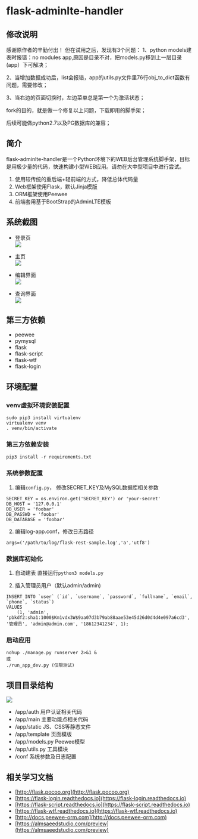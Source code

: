 # flask-adminlte-handler


## 修改说明
感谢原作者的辛勤付出！
但在试用之后，发现有3个问题：
1、python models建表时报错：no modules app,原因是目录不对，把models.py移到上一层目录(app）下可解决；

2、当增加数据成功后，list会报错，app的utils.py文件里76行obj_to_dict函数有问题，需要修改；

3、当右边的页面切换时，左边菜单总是第一个为激活状态；

fork的目的，就是做一个修复以上问题，下载即用的脚手架；

后续可能做python2.7以及PG数据库的兼容；


## 简介
flask-adminlte-handler是一个Python环境下的WEB后台管理系统脚手架，目标是用极少量的代码，快速构建小型WEB应用。请勿在大中型项目中进行尝试。  

1. 使用较传统的重后端+轻前端的方式，降低总体代码量
2. Web框架使用Flask，默认Jinja模版
3. ORM框架使用Peewee
4. 前端套用基于BootStrap的AdminLTE模板


## 系统截图
- 登录页  
![](http://oh0ra6igz.bkt.clouddn.com/0ot1s.jpg)

- 主页  
![](http://oh0ra6igz.bkt.clouddn.com/644d6.jpg)

- 编辑界面  
![](http://oh0ra6igz.bkt.clouddn.com/fojv1.jpg)  

- 查询界面  
![](http://oh0ra6igz.bkt.clouddn.com/vvelb.jpg)


## 第三方依赖
- peewee
- pymysql
- flask
- flask-script
- flask-wtf
- flask-login


## 环境配置
### venv虚拟环境安装配置
```
sudo pip3 install virtualenv
virtualenv venv
. venv/bin/activate
```

### 第三方依赖安装
```
pip3 install -r requirements.txt

```
### 系统参数配置
1. 编辑`config.py`， 修改SECRET_KEY及MySQL数据库相关参数
```
SECRET_KEY = os.environ.get('SECRET_KEY') or 'your-secret'
DB_HOST = '127.0.0.1'
DB_USER = 'foobar'
DB_PASSWD = 'foobar'
DB_DATABASE = 'foobar'
```

2. 编辑log-app.conf，修改日志路径
```
args=('/path/to/log/flask-rest-sample.log','a','utf8')
```

### 数据库初始化
1. 自动建表
直接运行`python3 models.py`

2. 插入管理员用户（默认admin/admin)
```
INSERT INTO `user` (`id`, `username`, `password`, `fullname`, `email`, `phone`, `status`)
VALUES
	(1, 'admin', 'pbkdf2:sha1:1000$Km1vdx3W$9aa07d3b79ab88aae53e45d26d0d4d4e097a6cd3', '管理员', 'admin@admin.com', '18612341234', 1);
```

### 启动应用
```
nohup ./manage.py runserver 2>&1 &
或
./run_app_dev.py (仅限测试)
```


## 项目目录结构
![](http://oh0ra6igz.bkt.clouddn.com/963uh.jpg)  
- /app/auth  用户认证相关代码
- /app/main  主要功能点相关代码
- /app/static  JS、CSS等静态文件
- /app/template  页面模版
- /app/models.py  Peewee模型
- /app/utils.py  工具模块
- /conf  系统参数及日志配置


## 相关学习文档
- [http://flask.pocoo.org](http://flask.pocoo.org)
- [https://flask-login.readthedocs.io](https://flask-login.readthedocs.io)
- [https://flask-script.readthedocs.io](https://flask-script.readthedocs.io)
- [https://flask-wtf.readthedocs.io](https://flask-wtf.readthedocs.io)
- [http://docs.peewee-orm.com](http://docs.peewee-orm.com)
- [https://almsaeedstudio.com/preview](https://almsaeedstudio.com/preview)
